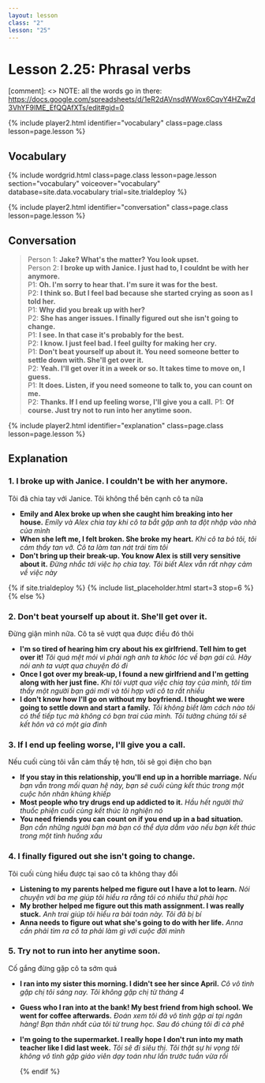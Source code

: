 ```yaml
---
layout: lesson
class: "2"
lesson: "25"
---
```



# Lesson 2.25: Phrasal verbs  

[comment]: <> NOTE: all the words go in there: https://docs.google.com/spreadsheets/d/1eR2dAVnsdWWox6CqvY4HZwZd3VhYF9IME_EfQQAfXTs/edit#gid=0

{% include player2.html identifier="vocabulary" class=page.class lesson=page.lesson %}
## Vocabulary 

{% include wordgrid.html 
		class=page.class 
		lesson=page.lesson 
		section="vocabulary"
		voiceover="vocabulary"
		database=site.data.vocabulary 
		trial=site.trialdeploy %}


{% include player2.html identifier="conversation" class=page.class lesson=page.lesson %}

## Conversation

> Person 1: **Jake? What's the matter? You look upset.**   
> Person 2: **I broke up with Janice. I just had to, I couldnt be with her anymore.**     
> P1: **Oh. I'm sorry to hear that. I'm sure it was for the best.**    
> P2: **I think so. But I feel bad because she started crying as soon as I told her.**  
> P1: **Why did you break up with her?**  
> P2: **She has anger issues. I finally figured out she isn't going to change.**   
> P1: **I see. In that case it's probably for the best.**  
> P2: **I know. I just feel bad. I feel guilty for making her cry.**  
> P1: **Don't beat yourself up about it. You need someone better to settle down with. She'll get over it.**  
> P2: **Yeah. I'll get over it in a week or so. It takes time to move on, I guess.**  
> P1: **It does. Listen, if you need someone to talk to, you can count on me.**  
> P2: **Thanks. If I end up feeling worse, I'll give you a call.** 
> P1: **Of course. Just try not to run into her anytime soon.** 

{% include player2.html identifier="explanation" class=page.class lesson=page.lesson %}
 

## Explanation
### 1.  I broke up with Janice. I couldn't be with her anymore.
Tôi đã chia tay với Janice. Tôi không thể bên cạnh cô ta nữa
- **Emily and Alex broke up when she caught him breaking into her house.** *Emily và Alex chia tay khi cô ta bắt gặp anh ta đột nhập vào nhà của mình*
- **When she left me, I felt broken. She broke my heart.** *Khi cô ta bỏ tôi, tôi cảm thấy tan vỡ. Cô ta làm tan nát trái tim tôi*
- **Don't bring up their break-up. You know Alex is still very sensitive about it.** *Đừng nhắc tới việc họ chia tay. Tôi biết Alex vẫn rất nhạy cảm về việc này*


{% if site.trialdeploy %}
  {% include list_placeholder.html start=3 stop=6 %}
  {% else %}


### 2. Don't beat yourself up about it. She'll get over it. 
Đừng giận mình nữa. Cô ta sẽ vượt qua được điều đó thôi
- **I'm so tired of hearing him cry about his ex girlfriend. Tell him to get over it!** *Tôi quá mệt mỏi vì phải ngh anh ta khóc lóc về bạn gái cũ. Hãy nói anh ta vượt qua chuyện đó đi*
- **Once I got over my break-up, I found a new girlfriend and I'm getting along with her just fine.** *Khi tôi vượt qua việc chia tay của mình, tôi tìm thấy một người bạn gái mới và tôi hợp với cô ta rất nhiều*
- **I don't know how I'll go on without my boyfriend. I thought we were going to settle down and start a family.** *Tôi không biết làm cách nào tôi có thể tiếp tục mà không có bạn trai của mình. Tôi tưởng chúng tôi sẽ kết hôn và có một gia đình*

### 3. If I end up feeling worse, I'll give you a call.
Nếu cuối cùng tôi vẫn cảm thấy tệ hơn, tôi sẽ gọi điện cho bạn
- **If you stay in this relationship, you'll end up in a horrible marriage.** *Nếu bạn vẫn trong mối quan hệ này, bạn sẽ cuối cùng kết thúc trong một cuộc hôn nhân khủng khiếp*
- **Most people who try drugs end up addicted to it.** *Hầu hết người thử thuốc phiện cuối cùng kết thúc là nghiện nó*
- **You need friends you can count on if you end up in a bad situation.** *Bạn cần những người bạn mà bạn có thể dựa dẫm vào nếu bạn kết thúc trong một tình huống xấu*

### 4. I finally figured out she isn't going to change.
Tôi cuối cùng hiểu được tại sao cô ta không thay đổi
- **Listening to my parents helped me figure out I have a lot to learn.** *Nói chuyện với ba mẹ giúp tôi hiểu ra rằng tôi có nhiều thứ phải học*
- **My brother helped me figure out this math assignment. I was really stuck.** *Anh trai giúp tôi hiểu ra bài toán này. Tôi đã bị bí* 
- **Anna needs to figure out what she's going to do with her life.** *Anna cần phải tìm ra cô ta phải làm gì với cuộc đời mình*

### 5. Try not to run into her anytime soon.
Cố gắng đừng gặp cô ta sớm quá
- **I ran into my sister this morning. I didn't see her since April.** *Cô vô tình gặp chị tôi sáng nay. Tôi không gặp chị từ tháng 4*
- **Guess who I ran into at the bank! My best friend from high school. We went for coffee afterwards.** *Đoán xem tôi đã vô tình gặp ai tại ngân hàng! Bạn thân nhất của tôi từ trung học. Sau đó chúng tôi đi cà phê*
- **I'm going to the supermarket. I really hope I don't run into my math teacher like I did last week.**  *Tôi sẽ đi siêu thị. Tôi thật sự hi vọng tôi không vô tình gặp giáo viên dạy toán như lần trước tuần vừa rồi*

  {% endif %}